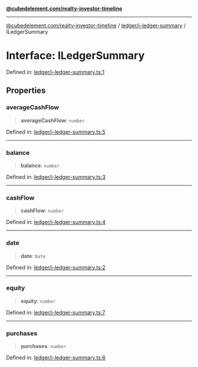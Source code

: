 [**@cubedelement.com/realty-investor-timeline**](../../../index.md)

---

[@cubedelement.com/realty-investor-timeline](../../../modules.md) / [ledger/i-ledger-summary](../index.md) / ILedgerSummary

# Interface: ILedgerSummary

Defined in: [ledger/i-ledger-summary.ts:1](https://github.com/kvernon/realty-investor-timeline/blob/604db9c08bd36b2a48c8b342796ed6cd0d1401e0/src/ledger/i-ledger-summary.ts#L1)

## Properties

### averageCashFlow

> **averageCashFlow**: `number`

Defined in: [ledger/i-ledger-summary.ts:5](https://github.com/kvernon/realty-investor-timeline/blob/604db9c08bd36b2a48c8b342796ed6cd0d1401e0/src/ledger/i-ledger-summary.ts#L5)

---

### balance

> **balance**: `number`

Defined in: [ledger/i-ledger-summary.ts:3](https://github.com/kvernon/realty-investor-timeline/blob/604db9c08bd36b2a48c8b342796ed6cd0d1401e0/src/ledger/i-ledger-summary.ts#L3)

---

### cashFlow

> **cashFlow**: `number`

Defined in: [ledger/i-ledger-summary.ts:4](https://github.com/kvernon/realty-investor-timeline/blob/604db9c08bd36b2a48c8b342796ed6cd0d1401e0/src/ledger/i-ledger-summary.ts#L4)

---

### date

> **date**: `Date`

Defined in: [ledger/i-ledger-summary.ts:2](https://github.com/kvernon/realty-investor-timeline/blob/604db9c08bd36b2a48c8b342796ed6cd0d1401e0/src/ledger/i-ledger-summary.ts#L2)

---

### equity

> **equity**: `number`

Defined in: [ledger/i-ledger-summary.ts:7](https://github.com/kvernon/realty-investor-timeline/blob/604db9c08bd36b2a48c8b342796ed6cd0d1401e0/src/ledger/i-ledger-summary.ts#L7)

---

### purchases

> **purchases**: `number`

Defined in: [ledger/i-ledger-summary.ts:6](https://github.com/kvernon/realty-investor-timeline/blob/604db9c08bd36b2a48c8b342796ed6cd0d1401e0/src/ledger/i-ledger-summary.ts#L6)
